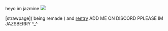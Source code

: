heyo im jazmine 
![](https://64.media.tumblr.com/f5549a97823bdf06b9947502d6fa441a/ed67aaf3e88875d6-4a/s1280x1920/9c4ce209a1412a16a76d24085504fb88ef0aa4d0.gifv)

[strawpage]( being remade ) and [rentry](https://rentry.co/smokedcatnip) 
ADD ME ON DISCORD PPLEASE IM JAZSBERRY ^_^
